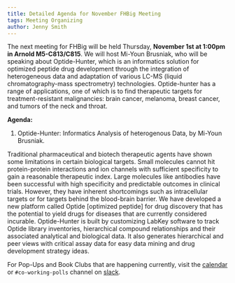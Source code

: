 ```yaml
---
title: Detailed Agenda for November FHBig Meeting
tags: Meeting Organizing
author: Jenny Smith
---
```


The next meeting for FHBig will be held Thursday, **November 1st at 1:00pm in Arnold M5-C813/C815**. We will host Mi-Youn Brusniak, who will be speaking about Optide-Hunter, which is an informatics solution for optimized peptide drug development through the integration of heterogeneous data and adaptation of various LC-MS (liquid chromatography-mass spectrometry) technologies.  Optide-hunter has a range of applications, one of which is to find therapeutic targets for treatment-resistant malignancies: brain cancer, melanoma, breast cancer, and tumors of the neck and throat.

**Agenda:**
1. Optide-Hunter: Informatics Analysis of heterogenous Data, by Mi-Youn Brusniak.  

Traditional pharmaceutical and biotech therapeutic agents have shown some limitations in certain biological targets. Small molecules cannot hit protein-protein interactions and ion channels with sufficient specificity to gain a reasonable therapeutic index. Large molecules like antibodies have been successful with high specificity and predictable outcomes in clinical trials. However, they have inherent shortcomings such as intracellular targets or for targets behind the blood-brain barrier. We have developed a new platform called Optide [optimized peptide] for drug discovery that has the potential to yield drugs for diseases that are currently considered incurable. Optide-Hunter is built by customizing LabKey software to track Optide library inventories, hierarchical compound relationships and their associated analytical and biological data. It also generates hierarchical and peer views with critical assay data for easy data mining and drug development strategy ideas.

For Pop-Ups and Book Clubs that are happening currently, visit the [calendar](https://fredhutch.github.io/FHBig/calendar/) or `#co-working-polls` channel on [slack](https://fhbig.slack.com/).
